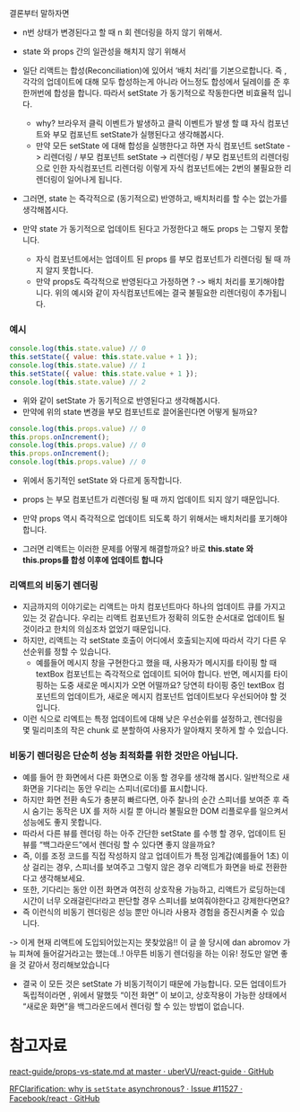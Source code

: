  결론부터 말하자면 
- n번 상태가 변경된다고 할 때 n 회 렌더링을 하지 않기 위해서.
- state 와 props 간의 일관성을 해치지 않기 위해서


- 일단 리액트는 합성(Reconciliation)에 있어서 ‘배치 처리’를 기본으로합니다.  즉 , 각각의 업데이트에 대해 모두 합성하는게 아니라 어느정도 합성에서 딜레이를 준 후 한꺼번에 합성을 합니다. 따라서 setState 가 동기적으로 작동한다면 비효율적 입니다.
	- why? 브라우저 클릭 이벤트가 발생하고 클릭 이벤트가 발생 할 떄 자식 컴포넌트와 부모 컴포넌트  setState가 실행된다고 생각해봅시다.  
	- 만약 모든 setState 에 대해 합성을 실행한다고 하면 자식 컴포넌트 setState -> 리렌더링 / 부모 컴포넌트 setState -> 리렌더링 / 부모 컴포넌트의 리렌더링으로 인한 자식컴포넌트 리렌더링  이렇게 자식 컴포넌트에는 2번의 불필요한 리렌더링이 일어나게 됩니다.
	
- 그러면, state 는 즉각적으로 (동기적으로) 반영하고, 배치처리를 할 수는 없는가를 생각해봅시다.
- 만약 state 가 동기적으로 업데이트 된다고 가정한다고 해도 props 는 그렇지 못합니다.
	- 자식 컴포넌트에서는 업데이트 된 props 를 부모 컴포넌트가 리렌더링 될 때 까지 알지 못합니다.
	- 만약 props도 즉각적으로 반영된다고 가정하면 ? -> 배치 처리를 포기해야합니다. 위의 예시와 같이 자식컴포넌트에는 결국 불필요한 리렌더링이 추가됩니다.

### 예시
```js
console.log(this.state.value) // 0
this.setState({ value: this.state.value + 1 });
console.log(this.state.value) // 1
this.setState({ value: this.state.value + 1 });
console.log(this.state.value) // 2
```

- 위와 같이 setState 가 동기적으로 반영된다고 생각해봅시다.
- 만약에 위의 state 변경을 부모 컴포넌트로 끌어올린다면 어떻게 될까요?

```js
console.log(this.props.value) // 0
this.props.onIncrement();
console.log(this.props.value) // 0
this.props.onIncrement();
console.log(this.props.value) // 0
```

- 위에서 동기적인 setState 와 다르게 동작합니다.
- props 는 부모 컴포넌트가 리렌더링 될 때 까지 업데이트 되지 않기 때문입니다.
- 만약 props 역시 즉각적으로 업데이트 되도록 하기 위해서는 배치처리를 포기해야합니다.



- 그러면 리액트는 이러한 문제를 어떻게 해결할까요? 바로 **this.state 와 this.props를 합성 이후에 업데이트 합니다**


### 리액트의 비동기 렌더링 
- 지금까지의 이야기로는 리액트는 마치 컴포넌트마다 하나의 업데이트 큐를 가지고 있는 것 같습니다.  우리는 리액트 컴포넌트가 정확히 의도한 순서대로 업데이트 될 것이라고 한치의 의심조차 없었기 때문입니다.
- 하지만, 리액트는 각 setState 호출이 어디에서 호출되는지에 따라서 각기 다른 우선순위를 정할 수 있습니다. 
	- 예를들어 메시지 창을 구현한다고 했을 때, 사용자가 메시지를 타이핑 할 때 textBox 컴포넌트는 즉각적으로 업데이트 되어야 합니다. 반면, 메시지를 타이핑하는 도중 새로운 메시지가 오면 어떨까요? 당연히 타이핑 중인 textBox 컴포넌트의 업데이트가, 새로운 메시지 컴포넌트 업데이트보다 우선되어야 할 것입니다.
- 이런 식으로 리엑트는 특정 업데이트에 대해 낮은 우선순위를 설정하고, 렌더링을 몇 밀리미초의 작은 chunk 로 분할하여 사용자가 알아채지 못하게 할 수 있습니다.


### 비동기 렌더링은 단순히 성능 최적화를 위한 것만은 아닙니다.
- 예를 들어 한 화면에서 다른 화면으로 이동 할 경우를 생각해 봅시다. 일반적으로 새 화면을 기다리는 동안 우리는 스피너(로더)를 표시합니다.
- 하지만 화면 전환 속도가 충분히 빠르다면, 아주 찰나의 순간 스피너를 보여준 후 즉시 숨기는 동작은 UX 를 저하 시킬 뿐 아니라 불필요한  DOM 리플로우를 일으켜서 성능에도 좋지 못합니다.
- 따라서 다른 뷰를 렌더링 하는 아주 간단한 setState 를 수행 할 경우, 업데이트 된 뷰를 “백그라운드”에서 렌더링 할 수 있다면 좋지 않을까요? 
- 즉, 이를 조정 코드를 직접 작성하지 않고 업데이트가 특정 임계갑(예를들어 1초) 이상 걸리는 경우, 스피너를 보여주고 그렇지 않은 경우 리액트가 화면을 바로 전환한다고 생각해보세요.
- 또한, 기다리는 동안 이전 화면과 여전히 상호작용 가능하고, 리액트가 로딩하는데 시간이 너무 오래걸린다!라고 판단할 경우 스피너를 보여줘야한다고 강제한다면요?
- 즉 이런식의 비동기 렌더링은 성능 뿐만 아니라 사용자 경험을 증진시켜줄 수 있습니다.

-> 이게 현재 리액트에 도입되어있는지는 못찾았음!! 이 글 쓸 당시에 dan abromov 가 뉴 피쳐에 들어갈거라고는 했는데..! 아무튼 비동기 렌더링을 하는 이유! 정도만 알면 좋을 것 같아서 정리해보았습니다


- 결국 이 모든 것은 setState 가 비동기적이기 때문에 가능합니다. 모든 업데이트가 독립적이라면 , 위에서 말했듯 “이전 화면” 이 보이고, 상호작용이 가능한 상태에서 “새로운 화면”을 백그라운드에서 렌더링 할 수 있는 방법이 없습니다.


# 참고자료

[react-guide/props-vs-state.md at master · uberVU/react-guide · GitHub](https://github.com/uberVU/react-guide/blob/master/props-vs-state.md)

[RFClarification: why is `setState` asynchronous? · Issue #11527 · Facebook/react · GitHub](https://github.com/facebook/react/issues/11527#issuecomment-360199710)

